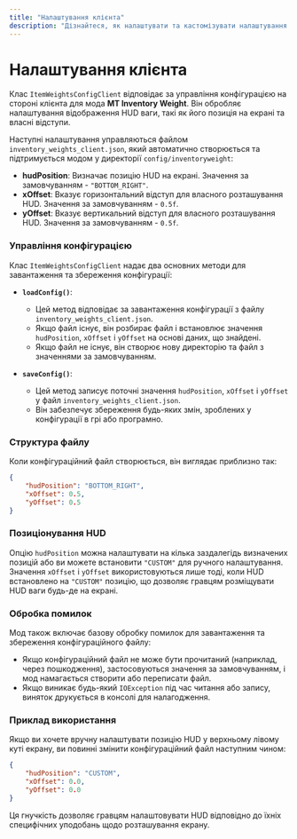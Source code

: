 ```yaml
---
title: "Налаштування клієнта"
description: "Дізнайтеся, як налаштувати та кастомізувати налаштування на стороні клієнта для моду MT Inventory Weight."
---
```


# **Налаштування клієнта**

Клас `ItemWeightsConfigClient` відповідає за управління конфігурацією на стороні клієнта для мода **MT Inventory Weight**. Він обробляє налаштування відображення HUD ваги, такі як його позиція на екрані та власні відступи.

Наступні налаштування управляються файлом `inventory_weights_client.json`, який автоматично створюється та підтримується модом у директорії `config/inventoryweight`:

- **hudPosition**: Визначає позицію HUD на екрані. Значення за замовчуванням - `"BOTTOM_RIGHT"`.
- **xOffset**: Вказує горизонтальний відступ для власного розташування HUD. Значення за замовчуванням - `0.5f`.
- **yOffset**: Вказує вертикальний відступ для власного розташування HUD. Значення за замовчуванням - `0.5f`.

### **Управління конфігурацією**

Клас `ItemWeightsConfigClient` надає два основних методи для завантаження та збереження конфігурації:

- **`loadConfig()`**:
    - Цей метод відповідає за завантаження конфігурації з файлу `inventory_weights_client.json`. 
    - Якщо файл існує, він розбирає файл і встановлює значення `hudPosition`, `xOffset` і `yOffset` на основі даних, що знайдені.
    - Якщо файл не існує, він створює нову директорію та файл з значеннями за замовчуванням.

- **`saveConfig()`**:
    - Цей метод записує поточні значення `hudPosition`, `xOffset` і `yOffset` у файл `inventory_weights_client.json`.
    - Він забезпечує збереження будь-яких змін, зроблених у конфігурації в грі або програмно.

### **Структура файлу**

Коли конфігураційний файл створюється, він виглядає приблизно так:

```json
{
    "hudPosition": "BOTTOM_RIGHT",
    "xOffset": 0.5,
    "yOffset": 0.5
}
```

### **Позиціонування HUD**

Опцію `hudPosition` можна налаштувати на кілька заздалегідь визначених позицій або ви можете встановити `"CUSTOM"` для ручного налаштування. Значення `xOffset` і `yOffset` використовуються лише тоді, коли HUD встановлено на `"CUSTOM"` позицію, що дозволяє гравцям розміщувати HUD ваги будь-де на екрані.

### **Обробка помилок**

Мод також включає базову обробку помилок для завантаження та збереження конфігураційного файлу:

*   Якщо конфігураційний файл не може бути прочитаний (наприклад, через пошкодження), застосовуються значення за замовчуванням, і мод намагається створити або переписати файл.
*   Якщо виникає будь-який `IOException` під час читання або запису, виняток друкується в консолі для налагодження.

### **Приклад використання**

Якщо ви хочете вручну налаштувати позицію HUD у верхньому лівому куті екрану, ви повинні змінити конфігураційний файл наступним чином:

```json
{     
    "hudPosition": "CUSTOM",
    "xOffset": 0.0,
    "yOffset": 0.0 
}
```

Ця гнучкість дозволяє гравцям налаштовувати HUD відповідно до їхніх специфічних уподобань щодо розташування екрану.
